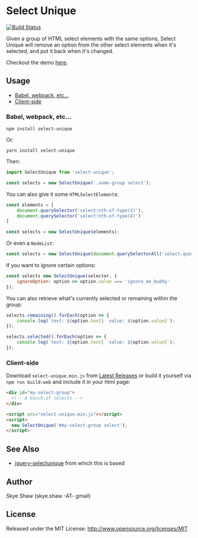 # Select Unique

[![Build Status](https://travis-ci.org/sshaw/select-unique.svg?branch=master)](https://travis-ci.org/sshaw/select-unique)

Given a group of HTML select elements with the same options, Select Unique will remove an option from the other select
elements when it's selected, and put it back when it's changed.

Checkout the demo [here](https://sshaw.github.io/select-unique#demo).

## Usage

* [Babel, webpack, etc...](#babel-webpack-etc)
* [Client-side](#client-side)

### Babel, webpack, etc...

```
npm install select-unique
```

Or:
```
yarn install select-unique
```

Then:
```js
import SelectUnique from 'select-unique';

const selects = new SelectUnique('.some-group select');
```

You can also give it some `HTMLSelectElement`s:
```js
const elements = [
    document.querySelector('select:nth-of-type(2)'),
    document.querySelector('select:nth-of-type(4)')
]

const selects = new SelectUnique(elements);
```

Or even a `NodeList`:
```js
const selects = new SelectUnique(document.querySelectorAll('select.question'));
```

If you want to ignore certain options:
```js
const selects new SelectUnique(selector, {
    ignoreOption: option => option.value === 'ignore_me_buddy'
});
```

You can also retrieve what's currently selected or remaining within the group:
```js
selects.remaining().forEach(option => {
    console.log(`text: ${option.text}  value: ${option.value}`);
});

selects.selected().forEach(option => {
    console.log(`text: ${option.text}  value: ${option.value}`);
});
```

### Client-side

Download `select-unique.min.js` from [Latest Releases](https://github.com/sshaw/select-unique/releases/latest) or build it
yourself via `npm run build:web` and include it in your html page:
```html
<div id="my-select-group">
  <!-- A bunch of selects -->
</div>

<script src="select-unique.min.js"></script>
<script>
  new SelectUnique('#my-select-group select');
</script>
```

## See Also

* [jquery-selectunique](https://github.com/sshaw/jquery-selectunique) from which this is based

## Author

Skye Shaw (skye.shaw -AT- gmail)

## License

Released under the MIT License: http://www.opensource.org/licenses/MIT
